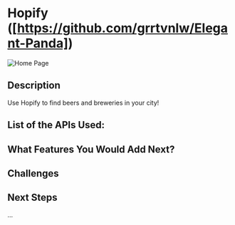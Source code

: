 # Hopify ([https://github.com/grrtvnlw/Elegant-Panda])

![Home Page](images/screenshot.png)

## Description

Use Hopify to find beers and breweries in your city!

## List of the APIs Used:



## What Features You Would Add Next?

## Challenges

## Next Steps

...



